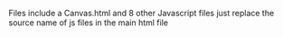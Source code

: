 Files include a Canvas.html and 8 other Javascript files just replace the source name of js files in the main html file 
